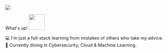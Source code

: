 

<!--
**Phantochi/Phantochi** is a ✨ _special_ ✨ repository because its `README.md` (this file) appears on your GitHub profile.

Here are some ideas to get you started:

💻 I'm developer
🚀 I'm a - and - at -
 I'm a Microsoft MVP
🔥 I'm community leader at -
📝 I'm currently graduating in CyberSecurity
✨ I try to help people who are studying programming on - and -
📫 How to reach me: my site, linkedIn and instagram
-->


![](https://media1.giphy.com/media/TOWeGr70V2R1K/giphy.gif)                         


What's up! <img src="https://user-images.githubusercontent.com/60182775/126830033-ee234b31-3090-463e-a53c-06365192bce3.png" width="50" height="50">


💻 I'm just a full-stack learning from mistakes of others who take my advice.
🚀 Currently diving in Cybersecurity, Cloud & Machine Learning.

